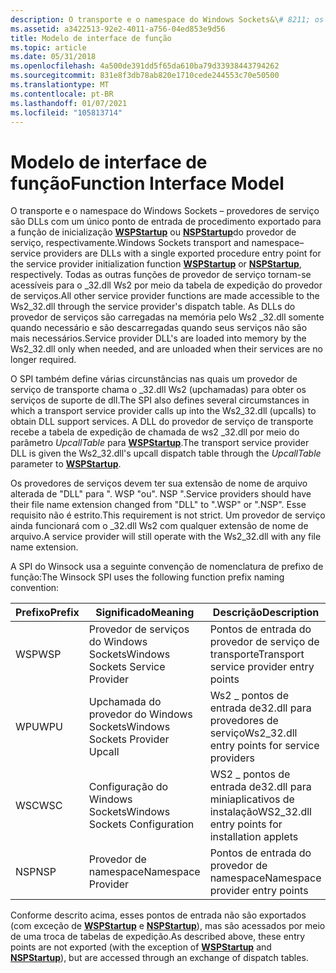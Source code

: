 ```yaml
---
description: O transporte e o namespace do Windows Sockets&\# 8211; os provedores de serviço são DLLs com um único ponto de entrada de procedimento exportado para a função de inicialização WSPStartup ou NSPStartup do provedor de serviço, respectivamente.
ms.assetid: a3422513-92e2-4011-a756-04ed853e9d56
title: Modelo de interface de função
ms.topic: article
ms.date: 05/31/2018
ms.openlocfilehash: 4a500de391dd5f65da610ba79d33938443794262
ms.sourcegitcommit: 831e8f3db78ab820e1710cede244553c70e50500
ms.translationtype: MT
ms.contentlocale: pt-BR
ms.lasthandoff: 01/07/2021
ms.locfileid: "105813714"
---
```

# <a name="function-interface-model"></a><span data-ttu-id="b5522-103">Modelo de interface de função</span><span class="sxs-lookup"><span data-stu-id="b5522-103">Function Interface Model</span></span>

<span data-ttu-id="b5522-104">O transporte e o namespace do Windows Sockets – provedores de serviço são DLLs com um único ponto de entrada de procedimento exportado para a função de inicialização [**WSPStartup**](/windows/desktop/api/Ws2spi/nf-ws2spi-wspstartup) ou [**NSPStartup**](/windows/desktop/api/Ws2spi/nf-ws2spi-nspstartup)do provedor de serviço, respectivamente.</span><span class="sxs-lookup"><span data-stu-id="b5522-104">Windows Sockets transport and namespace–service providers are DLLs with a single exported procedure entry point for the service provider initialization function [**WSPStartup**](/windows/desktop/api/Ws2spi/nf-ws2spi-wspstartup) or [**NSPStartup**](/windows/desktop/api/Ws2spi/nf-ws2spi-nspstartup), respectively.</span></span> <span data-ttu-id="b5522-105">Todas as outras funções de provedor de serviço tornam-se acessíveis para o \_32.dll Ws2 por meio da tabela de expedição do provedor de serviços.</span><span class="sxs-lookup"><span data-stu-id="b5522-105">All other service provider functions are made accessible to the Ws2\_32.dll through the service provider's dispatch table.</span></span> <span data-ttu-id="b5522-106">As DLLs do provedor de serviços são carregadas na memória pelo Ws2 \_32.dll somente quando necessário e são descarregadas quando seus serviços não são mais necessários.</span><span class="sxs-lookup"><span data-stu-id="b5522-106">Service provider DLL's are loaded into memory by the Ws2\_32.dll only when needed, and are unloaded when their services are no longer required.</span></span>

<span data-ttu-id="b5522-107">O SPI também define várias circunstâncias nas quais um provedor de serviço de transporte chama o \_32.dll Ws2 (upchamadas) para obter os serviços de suporte de dll.</span><span class="sxs-lookup"><span data-stu-id="b5522-107">The SPI also defines several circumstances in which a transport service provider calls up into the Ws2\_32.dll (upcalls) to obtain DLL support services.</span></span> <span data-ttu-id="b5522-108">A DLL do provedor de serviço de transporte recebe a tabela de expedição de chamada de ws2 \_32.dll por meio do parâmetro *UpcallTable* para [**WSPStartup**](/windows/desktop/api/Ws2spi/nf-ws2spi-wspstartup).</span><span class="sxs-lookup"><span data-stu-id="b5522-108">The transport service provider DLL is given the Ws2\_32.dll's upcall dispatch table through the *UpcallTable* parameter to [**WSPStartup**](/windows/desktop/api/Ws2spi/nf-ws2spi-wspstartup).</span></span>

<span data-ttu-id="b5522-109">Os provedores de serviços devem ter sua extensão de nome de arquivo alterada de "DLL" para ". WSP "ou". NSP ".</span><span class="sxs-lookup"><span data-stu-id="b5522-109">Service providers should have their file name extension changed from "DLL" to ".WSP" or ".NSP".</span></span> <span data-ttu-id="b5522-110">Esse requisito não é estrito.</span><span class="sxs-lookup"><span data-stu-id="b5522-110">This requirement is not strict.</span></span> <span data-ttu-id="b5522-111">Um provedor de serviço ainda funcionará com o \_32.dll Ws2 com qualquer extensão de nome de arquivo.</span><span class="sxs-lookup"><span data-stu-id="b5522-111">A service provider will still operate with the Ws2\_32.dll with any file name extension.</span></span>

<span data-ttu-id="b5522-112">A SPI do Winsock usa a seguinte convenção de nomenclatura de prefixo de função:</span><span class="sxs-lookup"><span data-stu-id="b5522-112">The Winsock SPI uses the following function prefix naming convention:</span></span>

| <span data-ttu-id="b5522-113">Prefixo</span><span class="sxs-lookup"><span data-stu-id="b5522-113">Prefix</span></span> | <span data-ttu-id="b5522-114">Significado</span><span class="sxs-lookup"><span data-stu-id="b5522-114">Meaning</span></span>                          | <span data-ttu-id="b5522-115">Descrição</span><span class="sxs-lookup"><span data-stu-id="b5522-115">Description</span></span>                                       |
|--------|----------------------------------|---------------------------------------------------|
| <span data-ttu-id="b5522-116">WSP</span><span class="sxs-lookup"><span data-stu-id="b5522-116">WSP</span></span>    | <span data-ttu-id="b5522-117">Provedor de serviços do Windows Sockets</span><span class="sxs-lookup"><span data-stu-id="b5522-117">Windows Sockets Service Provider</span></span> | <span data-ttu-id="b5522-118">Pontos de entrada do provedor de serviço de transporte</span><span class="sxs-lookup"><span data-stu-id="b5522-118">Transport service provider entry points</span></span>           |
| <span data-ttu-id="b5522-119">WPU</span><span class="sxs-lookup"><span data-stu-id="b5522-119">WPU</span></span>    | <span data-ttu-id="b5522-120">Upchamada do provedor do Windows Sockets</span><span class="sxs-lookup"><span data-stu-id="b5522-120">Windows Sockets Provider Upcall</span></span>  | <span data-ttu-id="b5522-121">Ws2 \_ pontos de entrada de32.dll para provedores de serviço</span><span class="sxs-lookup"><span data-stu-id="b5522-121">Ws2\_32.dll entry points for service providers</span></span>    |
| <span data-ttu-id="b5522-122">WSC</span><span class="sxs-lookup"><span data-stu-id="b5522-122">WSC</span></span>    | <span data-ttu-id="b5522-123">Configuração do Windows Sockets</span><span class="sxs-lookup"><span data-stu-id="b5522-123">Windows Sockets Configuration</span></span>    | <span data-ttu-id="b5522-124">WS2 \_ pontos de entrada de32.dll para miniaplicativos de instalação</span><span class="sxs-lookup"><span data-stu-id="b5522-124">WS2\_32.dll entry points for installation applets</span></span> |
| <span data-ttu-id="b5522-125">NSP</span><span class="sxs-lookup"><span data-stu-id="b5522-125">NSP</span></span>    | <span data-ttu-id="b5522-126">Provedor de namespace</span><span class="sxs-lookup"><span data-stu-id="b5522-126">Namespace Provider</span></span>               | <span data-ttu-id="b5522-127">Pontos de entrada do provedor de namespace</span><span class="sxs-lookup"><span data-stu-id="b5522-127">Namespace provider entry points</span></span>                   |



 

<span data-ttu-id="b5522-128">Conforme descrito acima, esses pontos de entrada não são exportados (com exceção de [**WSPStartup**](/windows/desktop/api/Ws2spi/nf-ws2spi-wspstartup) e [**NSPStartup**](/windows/desktop/api/Ws2spi/nf-ws2spi-nspstartup)), mas são acessados por meio de uma troca de tabelas de expedição.</span><span class="sxs-lookup"><span data-stu-id="b5522-128">As described above, these entry points are not exported (with the exception of [**WSPStartup**](/windows/desktop/api/Ws2spi/nf-ws2spi-wspstartup) and [**NSPStartup**](/windows/desktop/api/Ws2spi/nf-ws2spi-nspstartup)), but are accessed through an exchange of dispatch tables.</span></span>

 

 



